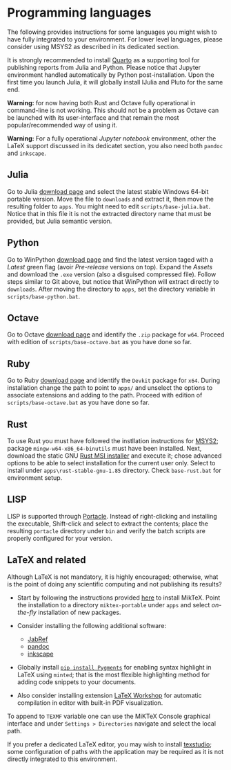 # Programming languages

The following provides instructions for some languages you might wish to have fully integrated to your environment. For lower level languages, please consider using MSYS2 as described in its dedicated section.

It is strongly recommended to install [Quarto](https://quarto.org/docs/download/) as a supporting tool for publishing reports from Julia and Python. Please notice that Jupyter environment handled automatically by Python post-installation. Upon the first time you launch Julia, it will globally install IJulia and Pluto for the same end.

**Warning:** for now having both Rust and Octave fully operational in command-line is not working. This should not be a problem as Octave can be launched with its user-interface and that remain the most popular/recommended way of using it.

**Warning:** For a fully operational *Jupyter notebook* environment, other the LaTeX support discussed in its dedicatet section, you also need both `pandoc` and `inkscape`.

## Julia

Go to Julia [download page](https://julialang.org/downloads/) and select the latest stable Windows 64-bit portable version. Move the file to `downloads` and extract it, then move the resulting folder to `apps`. You might need to edit `scripts/base-julia.bat`. Notice that in this file it is not the extracted directory name that must be provided, but Julia semantic version.

## Python

Go to WinPython [download page](https://github.com/winpython/winpython/releases) and find the latest version taged with a *Latest* green flag (avoir *Pre-release* versions on top). Expand the *Assets* and download the `.exe` version (also a disguised compressed file). Follow steps similar to Git above, but notice that WinPython will extract directly to `downloads`. After moving the directory to `apps`, set the directory variable in `scripts/base-python.bat`.

## Octave

Go to Octave [download page](https://octave.org/download) and identify the `.zip` package for `w64`. Proceed with edition of `scripts/base-octave.bat` as you have done so far.

## Ruby

Go to Ruby [download page](https://rubyinstaller.org/downloads/) and identify the `Devkit` package for `x64`. During installation change the path to point to `apps/` and unselect the options to associate extensions and adding to the path. Proceed with edition of `scripts/base-octave.bat` as you have done so far.

## Rust

To use Rust you must have followed the instllation instructions for [MSYS2](setup-general.md); package `mingw-w64-x86_64-binutils` must have been installed. Next, download the static GNU [Rust MSI installer](https://static.rust-lang.org/dist/rust-1.85.1-x86_64-pc-windows-gnu.msi) and execute it; chose advanced options to be able to select installation for the current user only. Select to install under `apps\rust-stable-gnu-1.85` directory. Check `base-rust.bat` for environment setup.

## LISP

LISP is supported through [Portacle](https://portacle.github.io/). Instead of right-clicking and installing the executable, Shift-click and select to extract the contents; place the resulting `portacle` directory under `bin` and verify the batch scripts are properly configured for your version.

## LaTeX and related

Although LaTeX is not mandatory, it is highly encouraged; otherwise, what is the point of doing any scientific computing and not publishing its results?

- Start by following the instructions provided [here](https://miktex.org/howto/portable-edition) to install MikTeX. Point the installation to a directory `miktex-portable` under `apps` and select *on-the-fly* installation of new packages.

- Consider installing the following additional software:

    - [JabRef](https://www.fosshub.com/JabRef.html)
    - [pandoc](https://github.com/jgm/pandoc/releases)
    - [inkscape](https://inkscape.org/release/1.4/windows/64-bit/)

- Globally install [`pip install Pygments`](https://pygments.org/) for enabling syntax highlight in LaTeX using `minted`; that is the most flexible highlighting method for adding code snippets to your documents.

- Also consider installing extension [LaTeX Workshop](https://marketplace.visualstudio.com/items?itemName=James-Yu.latex-workshop) for automatic compilation in editor with built-in PDF visualization.

To append to `TEXMF` variable one can use the MiKTeX Console graphical interface and under `Settings > Directories` navigate and select the local path. 

<!-- Alternativelly on can add to the `[Paths]` section of  `bin/apps/miktex-portable/texmfs/install/miktex/config/miktexstartup.ini` a line as `CommonRoots=C:/Path/To/Kompanion/bin/data/texmf` pointing to a directory implementing the project [TeX Directory Structure](https://miktex.org/kb/tds). You might need to add the section to the file, as `[Paths]` is not present in the as-installed condition. -->

If you prefer a dedicated LaTeX editor, you may wish to install [texstudio](https://www.texstudio.org/#download); some configuration of paths with the application may be required as it is not directly integrated to this environment.

